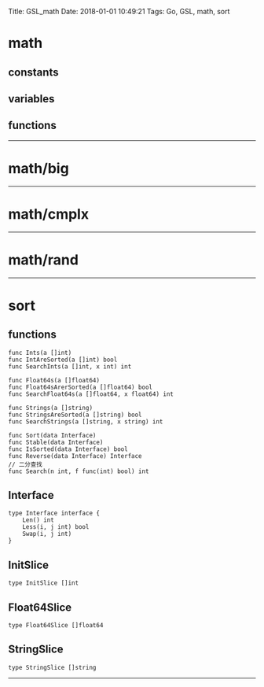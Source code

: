 Title: GSL_math
Date: 2018-01-01 10:49:21
Tags: Go, GSL, math, sort



# math

## constants

## variables

## functions

***

# math/big

***

# math/cmplx

***

# math/rand

***

# sort

## functions

    func Ints(a []int)
    func IntAreSorted(a []int) bool
    func SearchInts(a []int, x int) int

    func Float64s(a []float64)
    func Float64sArerSorted(a []float64) bool
    func SearchFloat64s(a []float64, x float64) int

    func Strings(a []string)
    func StringsAreSorted(a []string) bool
    func SearchStrings(a []string, x string) int

    func Sort(data Interface)
    func Stable(data Interface)
    func IsSorted(data Interface) bool
    func Reverse(data Interface) Interface
    // 二分查找
    func Search(n int, f func(int) bool) int

## Interface

    type Interface interface {
        Len() int
        Less(i, j int) bool
        Swap(i, j int)
    }

## InitSlice

    type InitSlice []int

## Float64Slice

    type Float64Slice []float64

## StringSlice

    type StringSlice []string

***


